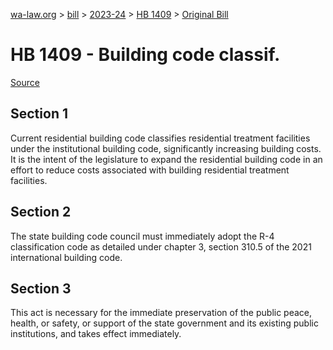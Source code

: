 [wa-law.org](/) > [bill](/bill/) > [2023-24](/bill/2023-24/) > [HB 1409](/bill/2023-24/hb/1409/) > [Original Bill](/bill/2023-24/hb/1409/1/)

# HB 1409 - Building code classif.

[Source](http://lawfilesext.leg.wa.gov/biennium/2023-24/Pdf/Bills/House%20Bills/1409.pdf)

## Section 1
Current residential building code classifies residential treatment facilities under the institutional building code, significantly increasing building costs. It is the intent of the legislature to expand the residential building code in an effort to reduce costs associated with building residential treatment facilities.

## Section 2
The state building code council must immediately adopt the R-4 classification code as detailed under chapter 3, section 310.5 of the 2021 international building code.

## Section 3
This act is necessary for the immediate preservation of the public peace, health, or safety, or support of the state government and its existing public institutions, and takes effect immediately.
